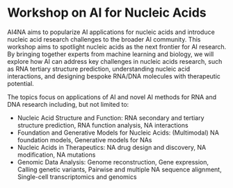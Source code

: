 # Workshop on AI for Nucleic Acids

AI4NA aims to popularize AI applications for nucleic acids and introduce nucleic acid research challenges to the broader AI community. This workshop aims to spotlight nucleic acids as the next frontier for AI research. By bringing together experts from machine learning and biology, we will explore how AI can address key challenges in nucleic acids research, such as RNA tertiary structure prediction, understanding nucleic acid interactions, and designing bespoke RNA/DNA molecules with therapeutic potential.

The topics focus on applications of AI and novel AI methods for RNA and DNA research including, but not limited to:

- Nucleic Acid Structure and Function: RNA secondary and tertiary structure prediction, RNA function analysis, NA interactions
- Foundation and Generative Models for Nucleic Acids: (Multimodal) NA foundation models, Generative models for NAs
- Nucleic Acids in Therapeutics: NA drug design and discovery, NA modification, NA mutations
- Genomic Data Analysis: Genome reconstruction, Gene expression, Calling genetic variants, Pairwise and multiple NA sequence alignment, Single-cell transcriptomics and genomics
